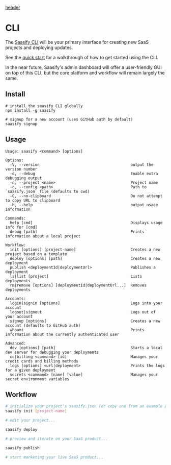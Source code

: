 [header](_header.md ':include')

# CLI

The [Saasify CLI](https://github.com/saasify-sh/saasify/tree/master/packages/saasify-cli ':target=_blank') will be your primary interface for creating new SaaS projects and deploying updates.

See the [quick start](quick-start.md) for a walkthrough of how to get started using the CLI.

In the near future, Saasify's admin dashboard will offer a user-friendly GUI on top of this CLI, but the core platform and workflow will remain largely the same.

## Install

```
# install the saasify CLI globally
npm install -g saasify

# signup for a new account (uses GitHub auth by default)
saasify signup
```

## Usage

```
Usage: saasify <command> [options]

Options:
  -V, --version                                        output the version number
  -d, --debug                                          Enable extra debugging output
  -n, --project <name>                                 Project name
  -c, --config <path>                                  Path to `saasify.json` file (defaults to cwd)
  -C, --no-clipboard                                   Do not attempt to copy URL to clipboard
  -h, --help                                           output usage information

Commands:
  help [cmd]                                           Displays usage info for [cmd]
  debug [path]                                         Prints information about a local project

Workflow:
  init [options] [project-name]                        Creates a new project based on a template
  deploy [options] [path]                              Creates a new deployment
  publish <deploymentId|deploymentUrl>                 Publishes a deployment
  ls|list [project]                                    Lists deployments
  rm|remove [options] [deploymentId|deploymentUrl...]  Removes deployments

Accounts:
  login|signin [options]                               Logs into your account
  logout|signout                                       Logs out of your account
  signup [options]                                     Creates a new account (defaults to GitHub auth)
  whoami                                               Prints information about the currently authenticated user

Advanced:
  dev [options] [path]                                 Starts a local dev server for debugging your deployments
  cc|billing <command> [id]                            Manages your credit cards and billing methods
  logs [options] <url|deployment>                      Prints the logs for a given deployment
  secrets <command> [name] [value]                     Manages your secret environment variables
```

## Workflow

```bash
# initialize your project's saasify.json (or copy one from an example project)
saasify init [project-name]

# edit your project...

saasify deploy

# preview and iterate on your SaaS product...

saasify publish

# start marketing your live SaaS product...
```
